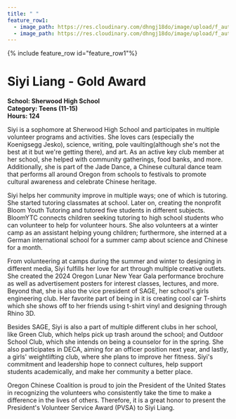 ```yaml
---
title: " "
feature_row1:
  - image_path: https://res.cloudinary.com/dhngj18do/image/upload/f_auto,q_auto/v1/images/pvsa/2024_Liang_Siyi
  - image_path: https://res.cloudinary.com/dhngj18do/image/upload/f_auto,q_auto/v1/images/activities/year_2024
---
```


{% include feature_row id="feature_row1"%}

# Siyi Liang - Gold Award

**School: Sherwood High School**  
**Category: Teens (11-15)**  
**Hours: 124**  

Siyi is a sophomore at Sherwood High School and participates in multiple volunteer programs and activities. She loves cars (especially the Koenigsegg Jesko), science, writing, pole vaulting(although she's not the best at it but we're getting there), and art. As an active key club member at her school, she helped with community gatherings, food banks, and more. Additionally, she is part of the Jade Dance, a Chinese cultural dance team that performs all around Oregon from schools to festivals to promote cultural awareness and celebrate Chinese heritage.

Siyi helps her community improve in multiple ways; one of which is tutoring. She started tutoring classmates at school. Later on, creating the nonprofit Bloom Youth Tutoring and tutored five students in different subjects. BloomYTC connects children seeking tutoring to high school students who can volunteer to help for volunteer hours. She also volunteers at a winter camp as an assistant helping young children; furthermore, she interned at a German international school for a summer camp about science and Chinese for a month.

From volunteering at camps during the summer and winter to designing in different media, Siyi fulfills her love for art through multiple creative outlets. She created the 2024 Oregon Lunar New Year Gala performance brochure as well as advertisement posters for interest classes, lectures, and more. Beyond that, she is also the vice president of SAGE, her school's girls engineering club. Her favorite part of being in it is creating cool car T-shirts which she shows off to her friends using t-shirt vinyl and designing through Rhino 3D.

Besides SAGE, Siyi is also a part of multiple different clubs in her school, like Green Club, which helps pick up trash around the school; and Outdoor School Club, which she intends on being a counselor for in the spring. She also participates in DECA, aiming for an officer position next year, and lastly, a girls' weightlifting club, where she plans to improve her fitness. Siyi's commitment and leadership hope to connect cultures, help support students academically, and make her community a better place.

Oregon Chinese Coalition is proud to join the President of the United States in recognizing the volunteers who consistently take the time to make a difference in the lives of others. Therefore, it is a great honor to present the President's Volunteer Service Award (PVSA) to Siyi Liang.
